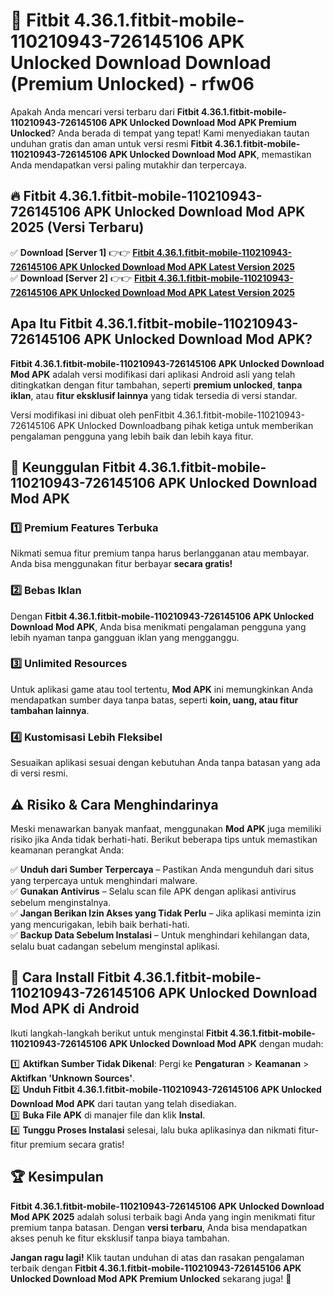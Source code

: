 # 🎯 Fitbit 4.36.1.fitbit-mobile-110210943-726145106 APK Unlocked Download  Download (Premium Unlocked) -  rfw06

Apakah Anda mencari versi terbaru dari **Fitbit 4.36.1.fitbit-mobile-110210943-726145106 APK Unlocked Download Mod APK Premium Unlocked**? Anda berada di tempat yang tepat! Kami menyediakan tautan unduhan gratis dan aman untuk versi resmi **Fitbit 4.36.1.fitbit-mobile-110210943-726145106 APK Unlocked Download Mod APK**, memastikan Anda mendapatkan versi paling mutakhir dan terpercaya.

## 🔥 Fitbit 4.36.1.fitbit-mobile-110210943-726145106 APK Unlocked Download Mod APK 2025 (Versi Terbaru)

✅ **Download [Server 1]** 👉👉 [**Fitbit 4.36.1.fitbit-mobile-110210943-726145106 APK Unlocked Download Mod APK Latest Version 2025**](https://momento.my/?title=Fitbit_4.36.1.fitbit-mobile-110210943-726145106_APK_Unlocked_Download)  
✅ **Download [Server 2]** 👉👉 [**Fitbit 4.36.1.fitbit-mobile-110210943-726145106 APK Unlocked Download Mod APK Latest Version 2025**](https://momento.my/?title=Fitbit_4.36.1.fitbit-mobile-110210943-726145106_APK_Unlocked_Download)  

## Apa Itu Fitbit 4.36.1.fitbit-mobile-110210943-726145106 APK Unlocked Download Mod APK?

**Fitbit 4.36.1.fitbit-mobile-110210943-726145106 APK Unlocked Download Mod APK** adalah versi modifikasi dari aplikasi Android asli yang telah ditingkatkan dengan fitur tambahan, seperti **premium unlocked**, **tanpa iklan**, atau **fitur eksklusif lainnya** yang tidak tersedia di versi standar.

Versi modifikasi ini dibuat oleh penFitbit 4.36.1.fitbit-mobile-110210943-726145106 APK Unlocked Downloadbang pihak ketiga untuk memberikan pengalaman pengguna yang lebih baik dan lebih kaya fitur.

## 🎯 Keunggulan Fitbit 4.36.1.fitbit-mobile-110210943-726145106 APK Unlocked Download Mod APK

### 1️⃣ Premium Features Terbuka
Nikmati semua fitur premium tanpa harus berlangganan atau membayar. Anda bisa menggunakan fitur berbayar **secara gratis!**

### 2️⃣ Bebas Iklan
Dengan **Fitbit 4.36.1.fitbit-mobile-110210943-726145106 APK Unlocked Download Mod APK**, Anda bisa menikmati pengalaman pengguna yang lebih nyaman tanpa gangguan iklan yang mengganggu.

### 3️⃣ Unlimited Resources
Untuk aplikasi game atau tool tertentu, **Mod APK** ini memungkinkan Anda mendapatkan sumber daya tanpa batas, seperti **koin, uang, atau fitur tambahan lainnya**.

### 4️⃣ Kustomisasi Lebih Fleksibel
Sesuaikan aplikasi sesuai dengan kebutuhan Anda tanpa batasan yang ada di versi resmi.

## ⚠️ Risiko & Cara Menghindarinya

Meski menawarkan banyak manfaat, menggunakan **Mod APK** juga memiliki risiko jika Anda tidak berhati-hati. Berikut beberapa tips untuk memastikan keamanan perangkat Anda:

✅ **Unduh dari Sumber Terpercaya** – Pastikan Anda mengunduh dari situs yang terpercaya untuk menghindari malware.  
✅ **Gunakan Antivirus** – Selalu scan file APK dengan aplikasi antivirus sebelum menginstalnya.  
✅ **Jangan Berikan Izin Akses yang Tidak Perlu** – Jika aplikasi meminta izin yang mencurigakan, lebih baik berhati-hati.  
✅ **Backup Data Sebelum Instalasi** – Untuk menghindari kehilangan data, selalu buat cadangan sebelum menginstal aplikasi.

## 📌 Cara Install Fitbit 4.36.1.fitbit-mobile-110210943-726145106 APK Unlocked Download Mod APK di Android

Ikuti langkah-langkah berikut untuk menginstal **Fitbit 4.36.1.fitbit-mobile-110210943-726145106 APK Unlocked Download Mod APK** dengan mudah:

1️⃣ **Aktifkan Sumber Tidak Dikenal**: Pergi ke **Pengaturan** > **Keamanan** > **Aktifkan 'Unknown Sources'**.  
2️⃣ **Unduh Fitbit 4.36.1.fitbit-mobile-110210943-726145106 APK Unlocked Download Mod APK** dari tautan yang telah disediakan.  
3️⃣ **Buka File APK** di manajer file dan klik **Instal**.  
4️⃣ **Tunggu Proses Instalasi** selesai, lalu buka aplikasinya dan nikmati fitur-fitur premium secara gratis!

## 🏆 Kesimpulan

**Fitbit 4.36.1.fitbit-mobile-110210943-726145106 APK Unlocked Download Mod APK 2025** adalah solusi terbaik bagi Anda yang ingin menikmati fitur premium tanpa batasan. Dengan **versi terbaru**, Anda bisa mendapatkan akses penuh ke fitur eksklusif tanpa biaya tambahan.

**Jangan ragu lagi!** Klik tautan unduhan di atas dan rasakan pengalaman terbaik dengan **Fitbit 4.36.1.fitbit-mobile-110210943-726145106 APK Unlocked Download Mod APK Premium Unlocked** sekarang juga! 🚀
